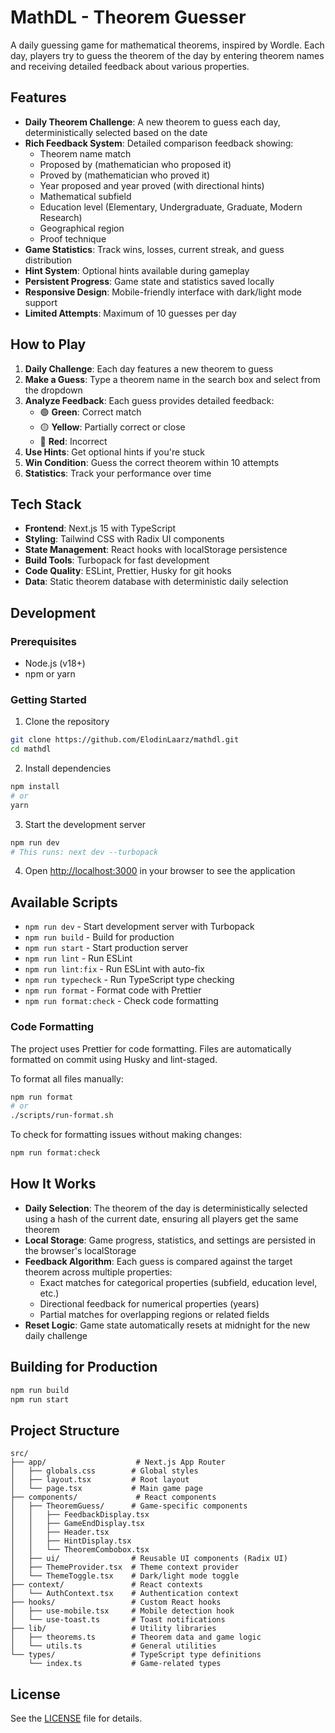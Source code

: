 # MathDL - Theorem Guesser

A daily guessing game for mathematical theorems, inspired by Wordle. Each day, players try to guess the theorem of the day by entering theorem names and receiving detailed feedback about various properties.

## Features

- **Daily Theorem Challenge**: A new theorem to guess each day, deterministically selected based on the date
- **Rich Feedback System**: Detailed comparison feedback showing:
  - Theorem name match
  - Proposed by (mathematician who proposed it)
  - Proved by (mathematician who proved it)
  - Year proposed and year proved (with directional hints)
  - Mathematical subfield
  - Education level (Elementary, Undergraduate, Graduate, Modern Research)
  - Geographical region
  - Proof technique
- **Game Statistics**: Track wins, losses, current streak, and guess distribution
- **Hint System**: Optional hints available during gameplay
- **Persistent Progress**: Game state and statistics saved locally
- **Responsive Design**: Mobile-friendly interface with dark/light mode support
- **Limited Attempts**: Maximum of 10 guesses per day

## How to Play

1. **Daily Challenge**: Each day features a new theorem to guess
2. **Make a Guess**: Type a theorem name in the search box and select from the dropdown
3. **Analyze Feedback**: Each guess provides detailed feedback:
   - 🟢 **Green**: Correct match
   - 🟡 **Yellow**: Partially correct or close
   - 🔴 **Red**: Incorrect
4. **Use Hints**: Get optional hints if you're stuck
5. **Win Condition**: Guess the correct theorem within 10 attempts
6. **Statistics**: Track your performance over time

## Tech Stack

- **Frontend**: Next.js 15 with TypeScript
- **Styling**: Tailwind CSS with Radix UI components
- **State Management**: React hooks with localStorage persistence
- **Build Tools**: Turbopack for fast development
- **Code Quality**: ESLint, Prettier, Husky for git hooks
- **Data**: Static theorem database with deterministic daily selection

## Development

### Prerequisites

- Node.js (v18+)
- npm or yarn

### Getting Started

1. Clone the repository

```bash
git clone https://github.com/ElodinLaarz/mathdl.git
cd mathdl
```

2. Install dependencies

```bash
npm install
# or
yarn
```

3. Start the development server

```bash
npm run dev
# This runs: next dev --turbopack
```

4. Open [http://localhost:3000](http://localhost:3000) in your browser to see the application

## Available Scripts

- `npm run dev` - Start development server with Turbopack
- `npm run build` - Build for production
- `npm run start` - Start production server
- `npm run lint` - Run ESLint
- `npm run lint:fix` - Run ESLint with auto-fix
- `npm run typecheck` - Run TypeScript type checking
- `npm run format` - Format code with Prettier
- `npm run format:check` - Check code formatting

### Code Formatting

The project uses Prettier for code formatting. Files are automatically formatted on commit using Husky and lint-staged.

To format all files manually:

```bash
npm run format
# or
./scripts/run-format.sh
```

To check for formatting issues without making changes:

```bash
npm run format:check
```

## How It Works

- **Daily Selection**: The theorem of the day is deterministically selected using a hash of the current date, ensuring all players get the same theorem
- **Local Storage**: Game progress, statistics, and settings are persisted in the browser's localStorage
- **Feedback Algorithm**: Each guess is compared against the target theorem across multiple properties:
  - Exact matches for categorical properties (subfield, education level, etc.)
  - Directional feedback for numerical properties (years)
  - Partial matches for overlapping regions or related fields
- **Reset Logic**: Game state automatically resets at midnight for the new daily challenge

## Building for Production

```bash
npm run build
npm run start
```

## Project Structure

```
src/
├── app/                    # Next.js App Router
│   ├── globals.css        # Global styles
│   ├── layout.tsx         # Root layout
│   └── page.tsx           # Main game page
├── components/             # React components
│   ├── TheoremGuess/      # Game-specific components
│   │   ├── FeedbackDisplay.tsx
│   │   ├── GameEndDisplay.tsx
│   │   ├── Header.tsx
│   │   ├── HintDisplay.tsx
│   │   └── TheoremCombobox.tsx
│   ├── ui/                # Reusable UI components (Radix UI)
│   ├── ThemeProvider.tsx  # Theme context provider
│   └── ThemeToggle.tsx    # Dark/light mode toggle
├── context/               # React contexts
│   └── AuthContext.tsx    # Authentication context
├── hooks/                 # Custom React hooks
│   ├── use-mobile.tsx     # Mobile detection hook
│   └── use-toast.ts       # Toast notifications
├── lib/                   # Utility libraries
│   ├── theorems.ts        # Theorem data and game logic
│   └── utils.ts           # General utilities
└── types/                 # TypeScript type definitions
    └── index.ts           # Game-related types
```

## License

See the [LICENSE](LICENSE) file for details.

